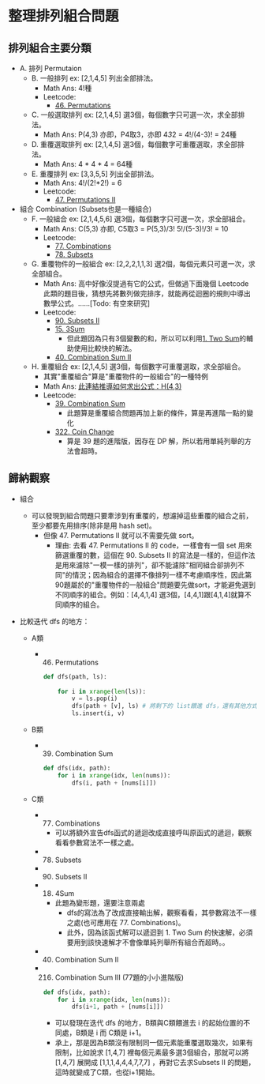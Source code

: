 # 整理排列組合問題
## 排列組合主要分類
* A. 排列 Permutaion
    * B. 一般排列 ex: [2,1,4,5] 列出全部排法。
        * Math Ans: 4!種
        * Leetcode:
            * [46. Permutations](https://leetcode.com/problems/permutations/)
    * C. 一般選取排列 ex: [2,1,4,5] 選3個，每個數字只可選一次，求全部排法。 
        * Math Ans: P(4,3) 亦即，P4取3，亦即 4*3*2 = 4!/(4-3)! = 24種
    * D. 重覆選取排列 ex: [2,1,4,5] 選3個，每個數字可重覆選取，求全部排法。
        * Math Ans: 4 * 4 * 4 = 64種
    * E. 重覆排列 ex: [3,3,5,5] 列出全部排法。
        * Math Ans: 4!/(2!*2!) = 6
        * Leetcode:
            * [47. Permutations II](https://leetcode.com/problems/permutations-ii/)
* 組合 Combination (Subsets也是一種組合)
    * F. 一般組合 ex: [2,1,4,5,6] 選3個，每個數字只可選一次，求全部組合。
        * Math Ans: C(5,3) 亦即, C5取3 = P(5,3)/3! 5!/(5-3)!/3! = 10
        * Leetcode:
            * [77. Combinations](https://leetcode.com/problems/combinations/)
            * [78. Subsets](https://leetcode.com/problems/subsets/)
    * G. 重覆物件的一般組合 ex: [2,2,2,1,1,3] 選2個，每個元素只可選一次，求全部組合。
        * Math Ans: 高中好像沒提過有它的公式，但做過下面幾個 Leetcode 此類的題目後，猜想先將數列做完排序，就能再從迴圈的規則中導出數學公式。......[Todo: 有空來研究]
        * Leetcode:
            * [90. Subsets II](https://leetcode.com/problems/subsets-ii/)
            * [15. 3Sum](https://leetcode.com/problems/3sum/)
                * 但此題因為只有3個變數的和，所以可以利用[1. Two Sum](https://leetcode.com/problems/two-sum/)的輔助使用比較快的解法。
            * [40. Combination Sum II](https://leetcode.com/problems/combination-sum-ii/)
    * H. 重覆組合 ex: [2,1,4,5] 選3個，每個數字可重覆選取，求全部組合。
        * 其實"重覆組合"算是"重覆物件的一般組合"的一種特例
        * Math Ans: [此連結推導如何求出公式：H(4,3)](http://www.math.nsysu.edu.tw/eprob/PerComb/repComb/index.html)
        * Leetcode:
            * [39. Combination Sum](https://leetcode.com/problems/combination-sum/)
                * 此題算是重覆組合問題再加上新的條件，算是再進階一點的變化
            * [322. Coin Change](https://leetcode.com/problems/coin-change/)
                * 算是 39 題的進階版，因存在 DP 解，所以若用單純列舉的方法會超時。

## 歸納觀察
* 組合
    * 可以發現到組合問題只要牽涉到有重覆的，想濾掉這些重覆的組合之前，至少都要先用排序(除非是用 hash set)。
        * 但像 47. Permutations II 就可以不需要先做 sort。
            * 理由: 去看 47. Permutations II 的 code，一樣會有一個 set 用來篩選重覆的數，這個在 90. Subsets II 的寫法是一樣的，但這作法是用來濾除"一模一樣的排列"，卻不能濾除"相同組合卻排列不同"的情況；因為組合的選擇不像排列一樣不考慮順序性，因此第90題屬於的"重覆物件的一般組合"問題要先做sort，才能避免選到不同順序的組合。例如：[4,4,1,4] 選3個，[4,4,1]跟[4,1,4]就算不同順序的組合。

* 比較迭代 dfs 的地方：
    * A類
        * 46. Permutations
            ```python
            def dfs(path, ls):
                
                for i in xrange(len(ls)):
                    v = ls.pop(i)
                    dfs(path + [v], ls) # 將剩下的 list餵進 dfs，還有其他方式，這種算是比較有效率的
                    ls.insert(i, v)
            ```

    * B類
        * 39. Combination Sum
            ```python
            def dfs(idx, path):
                for i in xrange(idx, len(nums)):
                    dfs(i, path + [nums[i]])
            ```

    * C類
        * 77. Combinations
            * 可以將額外宣告dfs函式的遞迴改成直接呼叫原函式的遞迴，觀察看看參數寫法不一樣之處。
        * 78. Subsets
        * 90. Subsets II
        * 18. 4Sum 
            * 此題為變形題，還要注意兩處
                * dfs的寫法為了改成直接輸出解，觀察看看，其參數寫法不一樣之處(也可應用在 77. Combinations)。
                * 此外，因為該函式解可以遞迴到 1. Two Sum 的快速解，必須要用到該快速解才不會像單純列舉所有組合而超時。。
        * 40. Combination Sum II
        * 216. Combination Sum III (77題的小小進階版)
            ```python
            def dfs(idx, path):
                for i in xrange(idx, len(nums)):
                    dfs(i+1, path + [nums[i]])
            ```
            * 可以發現在迭代 dfs 的地方，B類與C類餵進去 i 的起始位置的不同處，B類是 i 而 C類是 i+1。
            * 承上，那是因為B類沒有限制同一個元素能重覆選取幾次，如果有限制，比如說求 [1,4,7] 裡每個元素最多選3個組合，那就可以將 [1,4,7] 展開成 [1,1,1,4,4,4,7,7,7] ，再對它去求Subsets II 的問題，這時就變成了C類，也從i+1開始。